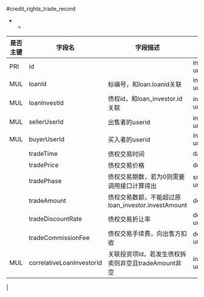 #credit_rights_trade_record
* -
 
|是否主键	|字段名	|字段描述	|数据类型	|可空	|缺省	|
| --------|-----|-----|-----|-----|-----|
|PRI|id||int(10) unsigned|NO||
|MUL|loanId|标编号，和loan.loanid关联|int(10) unsigned|NO||
|MUL|loanInvestId|债权id，和loan_investor.id关联|int(10) unsigned|NO||
|MUL|sellerUserId|出售者的userid|int(10) unsigned|NO||
|MUL|buyerUserId|买入者的userid|int(10) unsigned|NO||
||tradeTime|债权交易时间|datetime|NO||
||tradePrice|债权交易价格|decimal(14,2)|NO||
||tradePhase|债权交易期数，若为0则需要调用接口计算得出|smallint(5) unsigned|NO|0|
||tradeAmount|债权交易数额，不能超过原loan_investor.investAmount|decimal(14,2)|YES||
||tradeDiscountRate|债权交易折让率|decimal(5,4) unsigned|NO|0.9500|
||tradeCommissionFee|债权交易手续费，向出售方扣收|decimal(10,2) unsigned|NO|0.00|
|MUL|correlativeLoanInvestorId|关联投资项Id，若发生债权拆卖则非空且tradeAmount非空|int(10) unsigned|YES||
|
